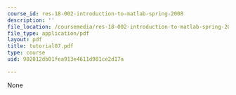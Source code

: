 ```yaml
---
course_id: res-18-002-introduction-to-matlab-spring-2008
description: ''
file_location: /coursemedia/res-18-002-introduction-to-matlab-spring-2008/902812db01fea913e4611d981ce2d17a_tutorial07.pdf
file_type: application/pdf
layout: pdf
title: tutorial07.pdf
type: course
uid: 902812db01fea913e4611d981ce2d17a

---
```

None